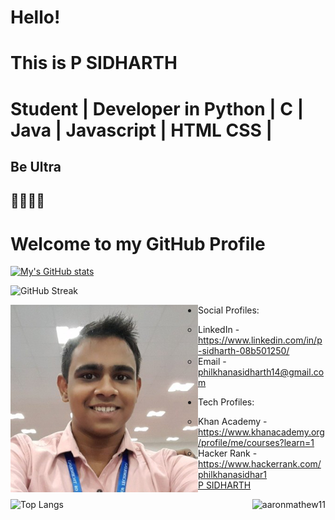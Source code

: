 # Hello!
# This is P SIDHARTH 
# Student | Developer in Python | C | Java | Javascript | HTML CSS |
## Be Ultra
## 🧑‍💻🇮🇳 

# Welcome to my GitHub Profile



<!--  -->
[![My's GitHub stats](https://github-readme-stats.vercel.app/api?username=psidh&count_private=true&show_icons=true&theme=dark&custom_title=My%20GitHub%20Stats)](https://github.com/psidh/)
<!-- [![My's wakatime stats](https://github-readme-stats.vercel.app/api/wakatime?username=psidh&v=2)](https://github.com/psidh) -->
<!-- [![MY's wakatime stats](https://github-readme-stats.vercel.app/api/wakatime?shareid=psidh/bf6ce576-34b5-4da7-9da1-499b30530af3&custom_title=My%20Wakatime%20Stats&layout=compact&hide=TypeScript&langs_count=4)](https://github.com/psidh) -->

<!-- [![Top Langs](https://github-readme-stats.vercel.app/api/top-langs/?username=psidh&layout=compact&card_width=250&custom_title=Common%20Languages%20in%20repos)](https://github.com/psidh/) -->


<!-- [![My GitHub activity graph](https://activity-graph.herokuapp.com/graph?username=psidh&line=00E6C7&bg_color=27292E&color=FFFFFF&point=FFFFFF)](https://github.com/psidh/) -->
<!-- [![Binayak's github activity graph](https://activity-graph.herokuapp.com/graph?username=psidh&theme=react-dark)](https://github.com/psidh) -->

![GitHub Streak](https://github-readme-streak-stats.herokuapp.com?user=psidh&theme=cobalt&date_format=j%20M%5B%20Y%5D&background=000000&border=7536B2&stroke=9243DD&ring=89502D&fire=FF9554&currStreakNum=D280FF&sideNums=BC52FF&currStreakLabel=64EAE2&sideLabels=48A8A2&dates=A42EE5)

<img align="left" width="300" height="300" src="ME.png">

- Social Profiles: 
  - LinkedIn - https://www.linkedin.com/in/p-sidharth-08b501250/
  - Email    - philkhanasidharth14@gmail.com
  
- Tech Profiles:
  - Khan Academy - https://www.khanacademy.org/profile/me/courses?learn=1
  - Hacker Rank - https://www.hackerrank.com/philkhanasidhar1
  
  <div class="badge-base LI-profile-badge" data-locale="en_US" data-size="large" data-theme="dark" data-type="HORIZONTAL" data-vanity="p-sidharth-08b501250" data-version="v1"><a class="badge-base__link LI-simple-link" href="https://in.linkedin.com/in/p-sidharth-08b501250?trk=profile-badge">P SIDHARTH</a></div>

<img align="right" src="https://github-readme-stats.vercel.app/api/top-langs?username=psidh&show_icons=true&locale=en&layout=compact&theme=react" alt="aaronmathew11" />

 ![Top Langs](https://github-readme-stats.vercel.app/api/top-langs/?username=psidH&hide=asp&langs_count=11&border_radius=34&bg_color=30,e96443,904e95&title_color=ffffff&text_color=ffffff&icon_color=ffffff&java=ffffff)



